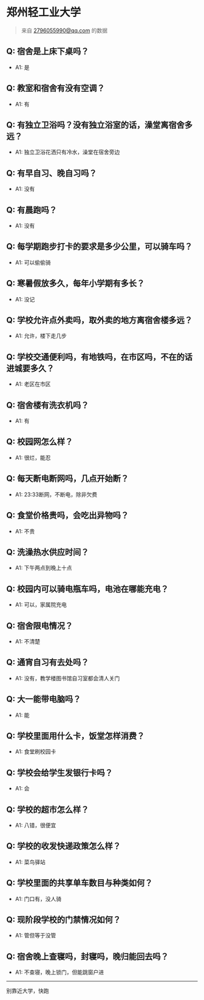 # 郑州轻工业大学
> 来自 2796055990@qq.com 的数据
## Q: 宿舍是上床下桌吗？
- A1: 是
## Q: 教室和宿舍有没有空调？
- A1: 有
## Q: 有独立卫浴吗？没有独立浴室的话，澡堂离宿舍多远？
- A1: 独立卫浴花洒只有冷水，澡堂在宿舍旁边
## Q: 有早自习、晚自习吗？
- A1: 没有
## Q: 有晨跑吗？
- A1: 没有
## Q: 每学期跑步打卡的要求是多少公里，可以骑车吗？
- A1: 可以偷偷骑
## Q: 寒暑假放多久，每年小学期有多长？
- A1: 没记
## Q: 学校允许点外卖吗，取外卖的地方离宿舍楼多远？
- A1: 允许，楼下走几步
## Q: 学校交通便利吗，有地铁吗，在市区吗，不在的话进城要多久？
- A1: 老区在市区
## Q: 宿舍楼有洗衣机吗？
- A1: 有
## Q: 校园网怎么样？
- A1: 很烂，能忍
## Q: 每天断电断网吗，几点开始断？
- A1: 23:33断网，不断电，除非欠费
## Q: 食堂价格贵吗，会吃出异物吗？
- A1: 不贵
## Q: 洗澡热水供应时间？
- A1: 下午两点到晚上十点
## Q: 校园内可以骑电瓶车吗，电池在哪能充电？
- A1: 可以，家属院充电
## Q: 宿舍限电情况？
- A1: 不清楚
## Q: 通宵自习有去处吗？
- A1: 没有，教学楼图书馆自习室都会清人关门
## Q: 大一能带电脑吗？
- A1: 能
## Q: 学校里面用什么卡，饭堂怎样消费？
- A1: 食堂刷校园卡
## Q: 学校会给学生发银行卡吗？
- A1: 会
## Q: 学校的超市怎么样？
- A1: 八错，很便宜
## Q: 学校的收发快递政策怎么样？
- A1: 菜鸟驿站
## Q: 学校里面的共享单车数目与种类如何？
- A1: 门口有，没人骑
## Q: 现阶段学校的门禁情况如何？
- A1: 管但等于没管
## Q: 宿舍晚上查寝吗，封寝吗，晚归能回去吗？
- A1: 不查寝，晚上锁门，但能跳窗户进
***
别靠近大学，快跑